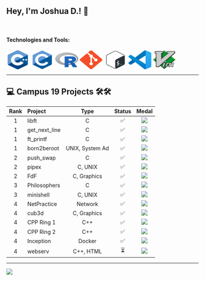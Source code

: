 ## Hey, I'm Joshua D.! 👋
<div  align="left">
  <div style="display: inline_block"><br>
    <h4>Technologies and Tools:</h4>
        <img align="center" alt="c" height="50" width="60" src="https://github.com/devicons/devicon/blob/master/icons/cplusplus/cplusplus-original.svg">
        <img align="center" alt="c" height="50" width="60" src="https://github.com/devicons/devicon/blob/master/icons/c/c-original.svg">
        <img align="center" alt="c" height="50" width="60" src="https://github.com/devicons/devicon/blob/master/icons/r/r-original.svg">
        <img align="center" alt="c" height="50" width="60" src="https://github.com/devicons/devicon/blob/master/icons/git/git-original.svg">
        <img align="center" alt="c" height="50" width="60" src="https://github.com/devicons/devicon/blob/master/icons/bash/bash-original.svg">
        <img align="center" alt="c" height="50" width="60" src="https://github.com/devicons/devicon/blob/master/icons/vscode/vscode-original.svg">
        <img align="center" alt="c" height="50" width="60" src="https://github.com/devicons/devicon/blob/master/icons/vim/vim-original.svg">
  </div>
</div>

---
## 💻 Campus 19 Projects 🛠️🛠️

| Rank | Project | Type | Status |  Medal |
| :---: | :--- | :---: | :---: | :---: |
| 1 | libft | C |✅ | <img src="https://github.com/byaliego/42-project-badges/blob/main/badges/libftm.png" width="50%">|
| 1 | get_next_line | C | ✅ | <img src="https://github.com/byaliego/42-project-badges/blob/main/badges/get_next_linem.png" width="50%">|
| 1 | ft_printf | C | ✅ | <img src="https://github.com/byaliego/42-project-badges/blob/main/badges/ft_printfe.png" width="50%">|
| 1 | born2beroot | UNIX, System Ad | ✅ | <img src="https://github.com/byaliego/42-project-badges/blob/main/badges/born2berootm.png" width="50%">|
| 2 | push_swap | C | ✅ | <img src="https://github.com/byaliego/42-project-badges/blob/main/badges/push_swapm.png" width="50%">|
| 2 | pipex | C, UNIX | ✅ | <img src="https://github.com/byaliego/42-project-badges/blob/main/badges/pipexe.png" width="50%">|
| 2 | FdF | C, Graphics | ✅ | <img src="https://github.com/byaliego/42-project-badges/blob/main/badges/fdfm.png" width="50%">|
| 3 | Philosophers | C | ✅ | <img src="https://github.com/byaliego/42-project-badges/blob/main/badges/philosophersm.png" width="50%">|
| 3 | minishell | C, UNIX | ✅ | <img src="https://github.com/byaliego/42-project-badges/blob/main/badges/minishelle.png" width="50%">|
| 4 | NetPractice | Network | ✅ | <img src="https://github.com/byaliego/42-project-badges/blob/main/badges/netpracticee.png" width="50%">|
| 4 | cub3d | C, Graphics | ✅ | <img src="https://github.com/byaliego/42-project-badges/blob/main/badges/cub3de.png" width="50%">|
| 4 | CPP Ring 1 | C++ | ✅ | <img src="https://github.com/byaliego/42-project-badges/blob/main/badges/cppe.png" width="50%">|
| 4 | CPP Ring 2 | C++ | ✅ | <img src="https://github.com/byaliego/42-project-badges/blob/main/badges/cppe.png" width="50%">|
| 4 | Inception | Docker | ✅ | <img src="https://github.com/byaliego/42-project-badges/blob/main/badges/inceptione.png" width="50%">|
| 4 | webserv | C++, HTML | ⏳ | <img src="https://github.com/byaliego/42-project-badges/blob/main/badges/webservn.png" width="50%">|

---
![](https://komarev.com/ghpvc/?username=jdagz28&color=blue)
